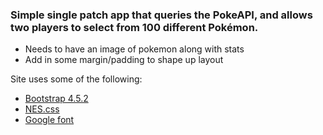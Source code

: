 ### Simple single patch app that queries the PokeAPI, and allows two players to select from 100 different Pokémon. 

- Needs to have an image of pokemon along with stats
- Add in some margin/padding to shape up layout

Site uses some of the following: 
- [Bootstrap 4.5.2](https://getbootstrap.com/)
- [NES.css](https://nostalgic-css.github.io/NES.css/)
- [Google font](https://fonts.google.com/specimen/Press+Start+2P?selection.family=Press+Start+2P&sidebar.open=true)
